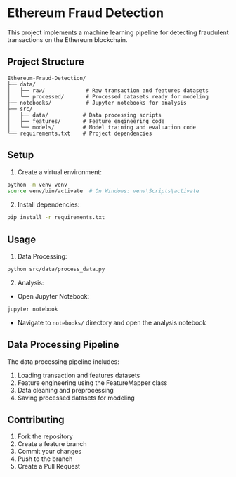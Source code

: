 # Ethereum Fraud Detection

This project implements a machine learning pipeline for detecting fraudulent transactions on the Ethereum blockchain.

## Project Structure

```
Ethereum-Fraud-Detection/
├── data/
│   ├── raw/             # Raw transaction and features datasets
│   └── processed/       # Processed datasets ready for modeling
├── notebooks/           # Jupyter notebooks for analysis
├── src/
│   ├── data/           # Data processing scripts
│   ├── features/       # Feature engineering code
│   └── models/         # Model training and evaluation code
└── requirements.txt    # Project dependencies
```

## Setup

1. Create a virtual environment:
```bash
python -m venv venv
source venv/bin/activate  # On Windows: venv\Scripts\activate
```

2. Install dependencies:
```bash
pip install -r requirements.txt
```

## Usage

1. Data Processing:
```bash
python src/data/process_data.py
```

2. Analysis:
- Open Jupyter Notebook:
```bash
jupyter notebook
```
- Navigate to `notebooks/` directory and open the analysis notebook

## Data Processing Pipeline

The data processing pipeline includes:
1. Loading transaction and features datasets
2. Feature engineering using the FeatureMapper class
3. Data cleaning and preprocessing
4. Saving processed datasets for modeling

## Contributing

1. Fork the repository
2. Create a feature branch
3. Commit your changes
4. Push to the branch
5. Create a Pull Request 